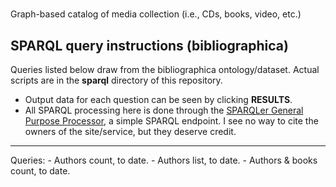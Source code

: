 # 
Graph-based catalog of media collection (i.e., CDs, books, video, etc.)

## SPARQL query instructions (bibliographica)

Queries listed below draw from the bibliographica ontology/dataset. Actual scripts are in the **sparql** directory of this repository.  
 - Output data for each question can be seen by clicking **RESULTS**.  
 - All SPARQL processing here is done through the
   [SPARQLer General Purpose Processor](http://sparql.org/sparql.html), a simple SPARQL endpoint. I see no way to cite the owners of the site/service, but they deserve credit.
  <hr>
  Queries:
 - Authors count, to date.
 - Authors list, to date.
 - Authors & books count, to date.